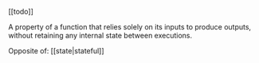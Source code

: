 [[todo]]

A property of a function that relies solely on its inputs to produce outputs, without retaining any internal state between executions.

Opposite of: [[state|stateful]]